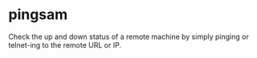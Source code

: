 # pingsam
Check the up and down status of a remote machine by simply pinging or telnet-ing to the remote URL or IP.
